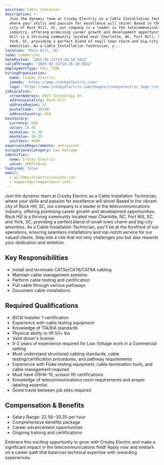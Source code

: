 ```yaml
---
position: Cable Installer
description: >-
  Join the dynamic team at Crosby Electric as a Cable Installation Technician,
  where your skills and passion for excellence will shine! Based in the vibrant
  city of Rock Hill, SC, our company is a leader in the telecommunications
  industry, offering promising career growth and development opportunities. Rock
  Hill is a thriving community located near Charlotte, NC, Fort Mill, SC, and
  York, SC, providing a perfect blend of small-town charm and big-city
  amenities. As a Cable Installation Technician, y...
location: 'Rock Hill, SC'
team: Commercial
datePosted: '2025-01-21T14:26:10.582Z'
validThrough: '2025-02-21T14:26:10.582Z'
employmentType: FULL_TIME
hiringOrganization:
  name: Crosby Electric
  sameAs: 'https://www.crosbyelectric.com/'
  logo: 'https://www.crosbyelectric.com/images/crosbyelectric_logo_crete.png'
jobLocation:
  streetAddress: 8927 Technology Dr.
  addressLocality: Rock Hill
  addressRegion: SC
  postalCode: '29730'
  addressCountry: USA
baseSalary:
  currency: USD
  value: 26.45
  minValue: 22.56
  maxValue: 30.35
  unitText: HOUR
experienceRequirements: entryLevel
occupationalCategory: Low Voltage
identifier:
  name: Crosby Electric
  value: CROSf38xyk
featured: false
email:
  - will@bestelectricianjobs.com
  - support@primepartners.info
---
```




Join the dynamic team at Crosby Electric as a Cable Installation Technician, where your skills and passion for excellence will shine! Based in the vibrant city of Rock Hill, SC, our company is a leader in the telecommunications industry, offering promising career growth and development opportunities. Rock Hill is a thriving community located near Charlotte, NC, Fort Mill, SC, and York, SC, providing a perfect blend of small-town charm and big-city amenities. As a Cable Installation Technician, you'll be at the forefront of our operations, ensuring seamless installations and top-notch service for our valued clients. Step into a role that not only challenges you but also rewards your dedication and ambition.

## Key Responsibilities

- Install and terminate CAT5e/CAT6/CAT6A cabling
- Maintain cable management systems
- Perform cable testing and certification
- Pull cable through various pathways
- Document cable installations

## Required Qualifications

- BICSI Installer 1 certification
- Experience with cable testing equipment
- Knowledge of TIA/EIA standards
- Physical ability to lift 50+ lbs
- Valid driver's license
- 0-2 years of experience required for Low Voltage work in a Commercial setting
- Must understand structured cabling standards, cable testing/certification procedures, and pathway requirements
- Experience with Fluke testing equipment, cable termination tools, and cable management required
- Must have OSHA-10, scissor lift certifications
- Knowledge of telecommunications room requirements and proper labeling essential
- Some travel between job sites required

## Compensation & Benefits

- Salary Range: $22.56-$30.35 per hour
- Comprehensive benefits package
- Career advancement opportunities
- Ongoing training and certifications

Embrace this exciting opportunity to grow with Crosby Electric and make a significant impact in the telecommunications field! Apply now and embark on a career path that balances technical expertise with rewarding experiences.
